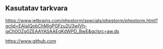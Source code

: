 ## Kasutatav tarkvara

https://www.jetbrains.com/phpstorm/specials/phpstorm/phpstorm.html?gclid=EAIaIQobChMIgPGFzu2U3wIVh-iaCh0OZg0ZEAAYASAAEgKdWPD_BwE&gclsrc=aw.ds

https://www.github.com
